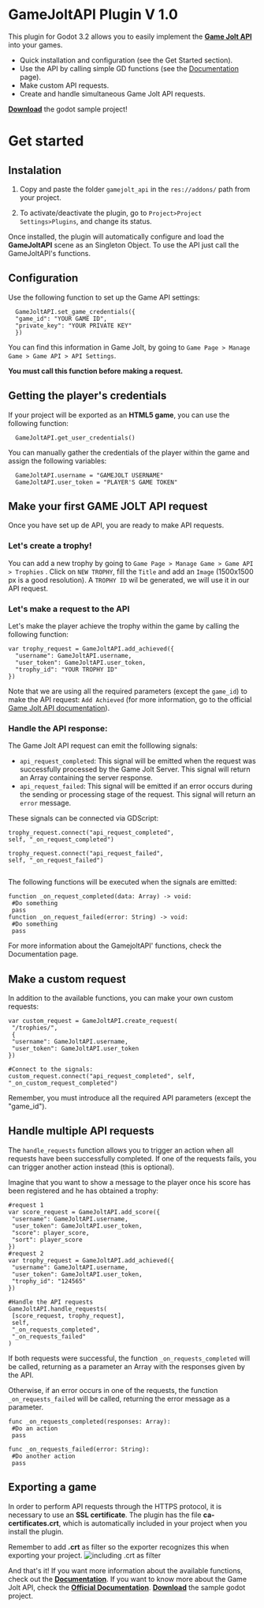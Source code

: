 # GameJoltAPI Plugin V 1.0

This plugin for Godot 3.2 allows you to easily implement the [**Game Jolt API**](https://gamejolt.com/game-api) into your games.

 - Quick installation and configuration (see the Get Started section).
 - Use the API by calling simple GD functions (see the [Documentation](https://github.com/sarturodev/gamejolt-api-plugin/wiki) page).
 - Make custom API requests.
 - Create and handle simultaneous Game Jolt API requests.
 
 [**Download**](https://gamejolt.com/games/ambush_fish/512872) the godot sample project!

# Get started
## Instalation

 1. Copy and paste the folder `gamejolt_api` in the `res://addons/` path from your project.
 
 2. To activate/deactivate the plugin, go to `Project>Project Settings>Plugins`, and change its status.
 
Once installed, the plugin will automatically configure and load the **GameJoltAPI** scene as an Singleton Object.  To use the API just call the GameJoltAPI's functions.

## Configuration

Use the following function to set up the Game API settings:
``` GDscript
  GameJoltAPI.set_game_credentials({
  "game_id": "YOUR GAME ID",
  "private_key": "YOUR PRIVATE KEY"
  })
``` 
You can find this information in Game Jolt, by going to `Game Page > Manage Game > Game API > API Settings`.

**You must call this function before making a request.**

## Getting the player's credentials

If your project will be exported as an **HTML5 game**, you can use the following function:

```GDscript
  GameJoltAPI.get_user_credentials()
 ```
You can manually gather the credentials of the player within the game and assign the following variables:
```GDscript
  GameJoltAPI.username = "GAMEJOLT USERNAME"
  GameJoltAPI.user_token = "PLAYER'S GAME TOKEN"
 ```

## Make your first GAME JOLT API request
Once you have set up de API, you are ready to make API requests.

### Let's create a trophy!

You can add a new trophy by going to `Game Page > Manage Game > Game API > Trophies` . Click on `NEW TROPHY`, fill the `Title` and add an `Image` (1500x1500 px is a good resolution). A `TROPHY ID` wil be generated, we will use it in our API request.

### Let's make a request to the API

Let's make the player achieve the trophy within the game by calling the following function:

```GDscript
var trophy_request = GameJoltAPI.add_achieved({
  "username": GameJoltAPI.username,
  "user_token": GameJoltAPI.user_token,
  "trophy_id": "YOUR TROPHY ID"
})
 ```
 Note that we are using all the required parameters (except the `game_id`) to make the API request: `Add Achieved` (for more information, go to the official [Game Jolt API documentation](https://gamejolt.com/game-api/doc/trophies/add-achieved)).

### Handle the API response:
The Game Jolt API request can emit the folllowing signals:

 - `api_request_completed`: This signal will be emitted when the request was successfully processed by the Game Jolt Server. This signal will return an Array containing the server response.
 - `api_request_failed`: This signal will be emitted if an error occurs during the sending or processing stage of the request. This signal will return an `error` message.
 
These signals can be connected via GDScript: 

```GDscript
trophy_request.connect("api_request_completed", 
self, "_on_request_completed")
	
trophy_request.connect("api_request_failed", 
self, "_on_request_failed")
	
 ```
The following functions will be executed when the signals are emitted:
 ```GDscript
function _on_request_completed(data: Array) -> void:
  #Do something
  pass
function _on_request_failed(error: String) -> void:
  #Do something
  pass
  ```
For more information about the GamejoltAPI' functions, check the Documentation page.

## Make a custom request
In addition to the available functions, you can make your own custom requests:
 ```GDscript
var custom_request = GameJoltAPI.create_request(
  "/trophies/",
  {
  "username": GameJoltAPI.username, 
  "user_token": GameJoltAPI.user_token
})

#Connect to the signals:
custom_request.connect("api_request_completed", self, "_on_custom_request_completed")
  ```
Remember, you must introduce all the required API parameters (except the "game_id").

## Handle multiple API requests
 The `handle_requests` function allows you to trigger an action when all requests have been successfully completed. If one of the requests fails, you can trigger another action instead (this is optional).
 
Imagine that you want to show a message to the player once his score has been registered and he has obtained a trophy:

 ```GDscript
#request 1
var score_request = GameJoltAPI.add_score({
  "username": GameJoltAPI.username,
  "user_token": GameJoltAPI.user_token,
  "score": player_score,
  "sort": player_score
})
#request 2
var trophy_request = GameJoltAPI.add_achieved({
  "username": GameJoltAPI.username,
  "user_token": GameJoltAPI.user_token,
  "trophy_id": "124565"
})

#Handle the API requests
GameJoltAPI.handle_requests(
  [score_request, trophy_request],
  self,
  "_on_requests_completed",
  "_on_requests_failed"
)
  ```
If both requests were successful, the function `_on_requests_completed` will be called, returning as a parameter an Array with the responses given by the API.  

Otherwise, if an error occurs in one of the requests, the function `_on_requests_failed` will be called, returning the error message as a parameter.

 ```GDscript
func _on_requests_completed(responses: Array):
  #Do an action
  pass
		
func _on_requests_failed(error: String):
  #Do another action
  pass
  ```
## Exporting a game

In order to perform API requests through the HTTPS protocol, it is necessary to use an **SSL certificate**. The plugin has the file **ca-certificates.crt**, which is automatically included in your project when you install the plugin.

Remember to add **.crt** as filter so the exporter recognizes this when exporting your project.
![including .crt as filter](https://docs.godotengine.org/en/latest/_images/add_crt.png)

And that's it! If you want more information about the available functions, check out the [**Documentation**](https://github.com/sarturodev/gamejolt-api-plugin/wiki).
If you want to know more about the Game Jolt API, check the [**Official Documentation**](https://gamejolt.com/game-api).
[**Download**](https://gamejolt.com/games/ambush_fish/512872) the sample godot project.

